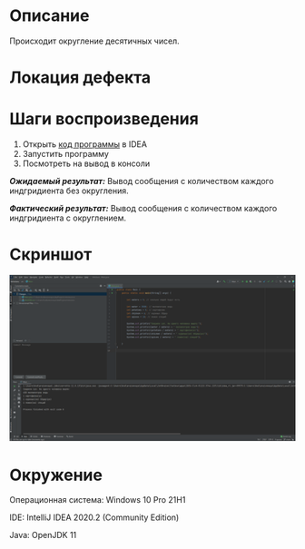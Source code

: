 # Описание


Происходит округление десятичных чисел.

# Локация дефекта



# Шаги воспроизведения

1. Открыть <a href="https://github.com/Ulibocka12/IntoJava/blob/main/code">код программы</a> в IDEA
2. Запустить программу
3. Посмотреть на вывод в консоли

***Ожидаемый результат:*** Вывод сообщения с количеством каждого индгридиента без округления.

***Фактический результат:*** Вывод сообщения с количеством каждого индгридиента с округлением.

# Скриншот

![alt text](https://raw.githubusercontent.com/Ulibocka12/IntoJava/main/screenshot_1.png "Описание будет тут")

# Окружение

Операционная система: Windows 10 Pro 21H1

IDE: IntelliJ IDEA 2020.2 (Community Edition)

Java: OpenJDK 11